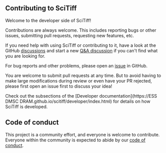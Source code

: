 ## Contributing to SciTiff

Welcome to the developer side of SciTiff!

Contributions are always welcome.
This includes reporting bugs or other issues, submitting pull requests, requesting new features, etc.

If you need help with using SciTiff or contributing to it, have a look at the GitHub [discussions](https://github.com/ESS-DMSC-DRAM/scitiff/discussions) and start a new [Q&A discussion](https://github.com/ESS-DMSC-DRAM/scitiff/discussions/categories/q-a) if you can't find what you are looking for.

For bug reports and other problems, please open an [issue](https://github.com/ESS-DMSC-DRAM/scitiff/issues/new) in GitHub.

You are welcome to submit pull requests at any time.
But to avoid having to make large modifications during review or even have your PR rejected, please first open an issue first to discuss your idea!

Check out the subsections of the [Developer documentation](https://ESS DMSC DRAM.github.io/scitiff/developer/index.html) for details on how SciTiff is developed.

## Code of conduct

This project is a community effort, and everyone is welcome to contribute.
Everyone within the community is expected to abide by our [code of conduct](https://github.com/ESS-DMSC-DRAM/scitiff/blob/main/CODE_OF_CONDUCT.md).
